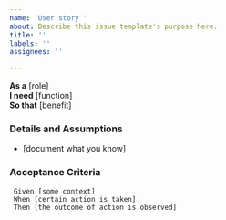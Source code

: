 ```yaml
---
name: 'User story '
about: Describe this issue template's purpose here.
title: ''
labels: ''
assignees: ''

---
```


**As a** [role]  
 **I need** [function]  
 **So that** [benefit]  
   
 ### Details and Assumptions
 * [document what you know]
   
 ### Acceptance Criteria
```gherkin
 Given [some context]
 When [certain action is taken]
 Then [the outcome of action is observed]
 ```
